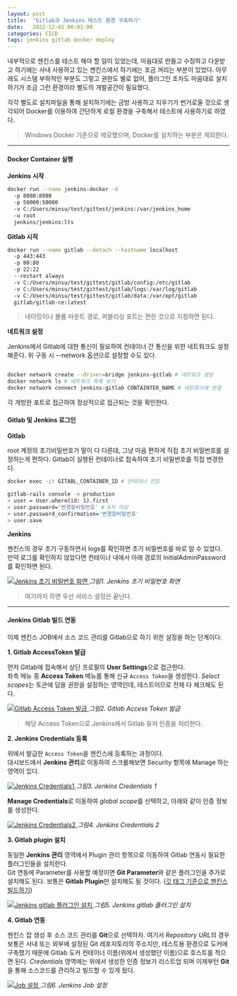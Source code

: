 ```yaml
---
layout: post
title:  "Gitlab과 Jenkins 테스트 환경 구축하기"
date:   2022-12-02 00:01:00
categories: CICD
tags: jenkins gitlab docker deploy
---
```


내부적으로 젠킨스를 테스트 해야 할 일이 있었는데, 마음대로 만들고 수정하고 다운받고 하기에는 사내 사용하고 있는 젠킨스에서 하기에는 조금 꺼리는 부분이 있었다. 
아무래도 시스템 부하적인 부분도 그렇고 권한도 별로 없어, 플러그인 조차도 마음대로 설치하기가 조금 그런 환경이라 별도의 개발공간이 필요했다.   
   
각각 별도로 설치파일을 통해 설치하기에는 금방 사용하고 지우기가 번거로울 것으로 생각되어 Docker를 이용하여 간단하게 로컬 환경을 구축해서 테스트에 사용하기로 하였다.
   
> Windows Docker 기준으로 메모했으며, Docker를 설치하는 부분은 제외한다.

---

#### Docker Container 실행

**Jenkins 시작**

```bash
docker run --name jenkins-docker -d 
  -p 8080:8080 
  -p 50000:50000 
  -v C:/Users/minsu/test/gittest/jenkins:/var/jenkins_home 
  -u root 
  jenkins/jenkins:lts
```

**Gitlab 시작**

```bash
docker run --name gitlab --detach --hostname localhost 
  -p 443:443 
  -p 80:80 
  -p 22:22 
  --restart always 
  -v C:/Users/minsu/test/gittest/gitlab/config:/etc/gitlab 
  -v C:/Users/minsu/test/gittest/gitlab/logs:/var/log/gitlab 
  -v C:/Users/minsu/test/gittest/gitlab/data:/var/opt/gitlab 
  gitlab/gitlab-ce:latest
```

> 네이밍이나 볼륨 마운트 경로, 퍼블리싱 포트는 편한 것으로 지정하면 된다.

**네트워크 설정**

Jenkins에서 Gitlab에 대한 통신이 필요하여 컨테이너 간 통신을 위한 네트워크도 설정해준다. 위 구동 시 --network 옵션으로 설정할 수도 있다.

```bash

docker network create --driver=bridge jenkins-gitlab # 네트워크 생성
docker network ls # 네트워크 목록 보기
docker network connect jenkins-gitlab CONTAINTER_NAME # 네트워크에 연결

```

각 개방한 포트로 접근하여 정상적으로 접근되는 것을 확인한다.

#### Gitlab 및 Jenkins 로그인

**Gitlab**

root 계정의 초기비밀번호가 말이 다 다른데, 그냥 마음 편하게 직접 초기 비밀번호를 설정하는게 편하다. Gitlab이 실행된 컨테이너로 접속하여 초기 비밀번호를 직접 변경한다.

```bash
docker exec -it GITABL_CONTAINER_ID # 컨테이너 진입

gitlab-rails console -e production
> user = User.where(id: 1).first
> user.password='변경할비밀번호' # 8자 이상
> user.password_confirmation='변경할비밀번호'
> user.save
```

**Jenkins**

젠킨스의 경우 초기 구동하면서 logs를 확인하면 초기 비밀번호를 바로 알 수 있었다.   
만약 로그를 확인하지 않았다면 컨테이너 내에서 아래 경로의 InitialAdminPassword를 확인하면 된다.

<a href="/assets/images/15_6.jpg" data-lightbox="falcon9-large" data-title="Jenkins 초기 비밀번호 화면">
  <img src="/assets/images/15_6.jpg" title="Jenkins 초기 비밀번호 화면">
</a>
<em>그림1. Jenkins 초기 비밀번호 화면</em>

> 여기까지 하면 우선 서비스 설정은 끝난다.

---

#### Jenkins Gitlab 빌드 연동

이제 젠킨스 JOB에서 소스 코드 관리를 Gitlab으로 하기 위한 설정을 하는 단계이다.   
   
**1. Gitlab AccessToken 발급**

먼저 Gitlab에 접속해서 상단 프로필의 **User Settings**으로 접근한다.   
좌측 메뉴 중 **Access Token** 메뉴를 통해 신규 `Access Token`을 생성한다. *Select scopes*는 토큰에 담을 권한을 설정하는 영역인데, 테스트이므로 전체 다 체크해도 된다.

<a href="/assets/images/15_1.jpg" data-lightbox="falcon9-large" data-title="Gitlab Access Token 발급">
  <img src="/assets/images/15_1.jpg" title="Gitlab Access Token 발급">
</a>
<em>그림2. Gitlab Access Token 발급</em>

> 해당 Access Token으로 Jenkins에서 Gitlab 유저 인증을 처리한다.

**2. Jenkins Credentials 등록**

위에서 발급한 `Access Token`을 젠킨스에 등록하는 과정이다.   
대시보드에서 **Jenkins 관리**로 이동하여 스크롤해보면 Security 항목에 Manage 하는 영역이 있다.

<a href="/assets/images/15_2.jpg" data-lightbox="falcon9-large" data-title="Jenkins Credentials1">
  <img src="/assets/images/15_2.jpg" title="Jenkins Credentials1">
</a>
<em>그림3. Jenkins Credentials 1</em>

**Manage Credentials**로 이동하여 *global scope*를 선택하고, 아래와 같이 인증 정보를 생성한다.

<a href="/assets/images/15_3.jpg" data-lightbox="falcon9-large" data-title="Jenkins Credentials2">
  <img src="/assets/images/15_3.jpg" title="Jenkins Credentials2">
</a>
<em>그림4. Jenkins Credentials 2</em>

**3. Gitlab plugin 설치**

동일한 **Jenkins 관리** 영역에서 Plugin 관리 항목으로 이동하여 Gitlab 연동시 필요한 플러그인들을 설치한다.   
Git 연동에 Parameter를 사용할 예정이면 **Git Parameter**와 같은 플러그인을 추가로 설치해도 된다. 보통은 **Gitlab Plugin**만 설치해도 될 것이다. ([깃 태그 기준으로 젠킨스 빌드하기][tagbuild])


<a href="/assets/images/15_4.jpg" data-lightbox="falcon9-large" data-title="Jenkins gitlab 플러그인 설치">
  <img src="/assets/images/15_4.jpg" title="Jenkins gitlab 플러그인 설치">
</a>
<em>그림5. Jenkins gitlab 플러그인 설치</em>

**4. Gitlab 연동**

젠킨스 잡 생성 후 소스 코드 관리를 **Git**으로 선택하자. 여기서 *Repository URL*의 경우 보통은 사내 또는 외부에 설정된 Git 레포지토리의 주소지만, 테스트용 환경으로 도커에 구축했기 때문에 <span class="color1">Gitlab 도커 컨테이너 이름</span>(위에서 생성했던 이름)으로 호스트를 적으면 된다. *Credentials* 영역에는 위에서 생성한 인증 정보가 리스트업 되며 이제부턴 **Git**을 통해 소스코드를 관리하고 빌드할 수 있게 됬다.   


<a href="/assets/images/15_5.jpg" data-lightbox="falcon9-large" data-title="Job 설정">
  <img src="/assets/images/15_5.jpg" title="Job 설정">
</a>
<em>그림6. Jenkins Job 설정</em>


[tagbuild]: /cicd/2022/11/09/7-jenkinsgittag.html
